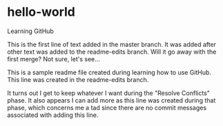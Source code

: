 # hello-world
Learning GitHub


This is the first line of text added in the master branch.  It was added after other text was added to the readme-edits branch.  Will it go away with the first merge? Not sure, let's see...

This is a sample readme file created during learning how to use GitHub.  This line was created in the readme-edits branch.

It turns out I get to keep whatever I want during the "Resolve Conflicts" phase.  It also appears I can add more as this line was created during that phase, which concerns me a tad since there are no commit messages associated with adding this line.